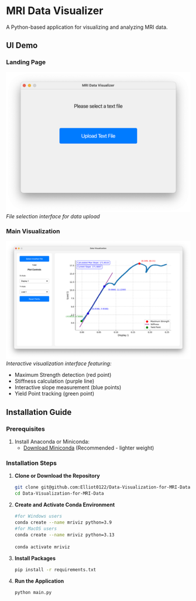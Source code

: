 # MRI Data Visualizer

A Python-based application for visualizing and analyzing MRI data.

## UI Demo

### Landing Page
![Landing Page](https://raw.githubusercontent.com/Elliot0122/Data-Visualization-for-MRI-Data/main/public/landing%20page.png)
*File selection interface for data upload*

### Main Visualization
![Main Page](https://raw.githubusercontent.com/Elliot0122/Data-Visualization-for-MRI-Data/main/public/main%20page.png)
*Interactive visualization interface featuring:*
- Maximum Strength detection (red point)
- Stiffness calculation (purple line)
- Interactive slope measurement (blue points)
- Yield Point tracking (green point)

## Installation Guide

### Prerequisites

1. Install Anaconda or Miniconda:
   - [Download Miniconda](https://docs.conda.io/en/latest/miniconda.html) (Recommended - lighter weight)

### Installation Steps

1. **Clone or Download the Repository**
   ```bash
   git clone git@github.com:Elliot0122/Data-Visualization-for-MRI-Data.git
   cd Data-Visualization-for-MRI-Data
   ```

2. **Create and Activate Conda Environment**
   ```bash
   #for Windows users
   conda create --name mriviz python=3.9
   #for MacOS users
   conda create --name mriviz python=3.13

   conda activate mriviz
   ```

3. **Install Packages**
   ```bash
   pip install -r requirements.txt
   ```

4. **Run the Application**
   ```bash
   python main.py
   ```

